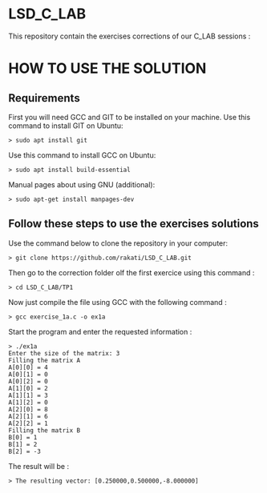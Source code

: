 # LSD_C_LAB
This repository contain the exercises corrections of our C_LAB sessions :

# HOW TO USE THE SOLUTION

## Requirements
First you will need GCC and GIT to be installed on your machine.
Use this command to install GIT on Ubuntu:
```shell
> sudo apt install git
```
Use this command to install GCC on Ubuntu:
```shell
> sudo apt install build-essential
```
Manual pages about using GNU (additional):
```shell
> sudo apt-get install manpages-dev
```
## Follow these steps to use the exercises solutions
Use the command below to clone the repository in your computer:
```shell
> git clone https://github.com/rakati/LSD_C_LAB.git
```
Then go to the correction folder olf the first exercice using this command :
```shell
> cd LSD_C_LAB/TP1
```
Now just compile the file using GCC with the following command :
```shell
> gcc exercise_1a.c -o ex1a
```
Start the program and enter the requested information :
```shell
> ./ex1a
Enter the size of the matrix: 3
Filling the matrix A
A[0][0] = 4
A[0][1] = 0
A[0][2] = 0
A[1][0] = 2
A[1][1] = 3
A[1][2] = 0
A[2][0] = 8
A[2][1] = 6
A[2][2] = 1
Filling the matrix B
B[0] = 1
B[1] = 2
B[2] = -3
```
The result will be :
```shell
> The resulting vector: [0.250000,0.500000,-8.000000]
```
